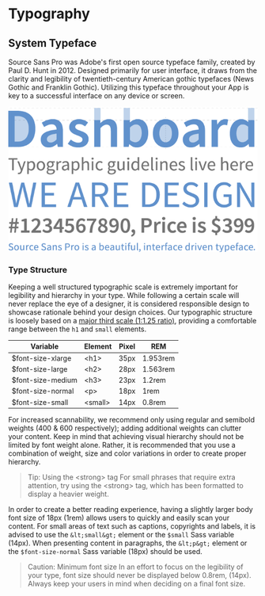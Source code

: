 # Typography

## System Typeface
Source Sans Pro was Adobe's first open source typeface family, created by Paul D. Hunt in 2012. Designed primarily for user interface, it draws from the clarity and legibility of twentieth-century American gothic typefaces (News Gothic and Franklin Gothic). Utilizing this typeface throughout your App is key to a successful interface on any device or screen.

![Typography specimen image](../../../example/img/typography-specimen.png)

### Type Structure
Keeping a well structured typographic scale is extremely important for legibility and hierarchy in your type. While following a certain scale will never replace the eye of a designer, it is considered responsible design to showcase rationale behind your design choices. Our typographic structure is loosely based on a [major third scale (1:1.25 ratio)](http://alistapart.com/article/more-meaningful-typography), providing a comfortable range between the `h1` and `small` elements.

| Variable           | Element        | Pixel  | REM       |
|--------------------|----------------|--------|-----------|
| $font-size-xlarge  | &lt;h1&gt;     | 35px   | 1.953rem  |
| $font-size-large   | &lt;h2&gt;     | 28px   | 1.563rem  |
| $font-size-medium  | &lt;h3&gt;     | 23px   | 1.2rem    |
| $font-size-normal  | &lt;p&gt;      | 18px   | 1rem      |
| $font-size-small   | &lt;small&gt;  | 14px   | 0.8rem    |

For increased scannability, we recommend only using regular and semibold weights (400 & 600 respectively); adding additional weights can clutter your content. Keep in mind that achieving visual hierarchy should not be limited by font weight alone. Rather, it is recommended that you use a combination of weight, size and color variations in order to create proper hierarchy.

> Tip: Using the &lt;strong&gt; tag
For small phrases that require extra attention, try using the &lt;strong&gt; tag, which has been formatted to display a heavier weight.

In order to create a better reading experience, having a slightly larger body font size of 18px (1rem) allows users to quickly and easily scan your content. For small areas of text such as captions, copyrights and labels, it is advised to use the `&lt;small&gt;` element or the `$small` Sass variable (14px). When presenting content in paragraphs, the `&lt;p&gt;` element or the `$font-size-normal` Sass variable (18px) should be used.

> Caution: Minimum font size
In an effort to focus on the legibility of your type, font size should never be displayed below 0.8rem, (14px). Always keep your users in mind when deciding on a final font size.
